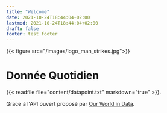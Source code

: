 ```yaml
---
title: "Welcome"
date: 2021-10-24T18:44:04+02:00
lastmod: 2021-10-24T18:44:04+02:00
draft: false
footer: test footer
---
```

{{< figure src="/images/logo_man_strikes.jpg">}}

# Donnée Quotidien

{{< readfile file="content/datapoint.txt" markdown="true" >}}.

Grace à l'API ouvert proposé par [Our World in Data](https://ourworldindata.org/).

